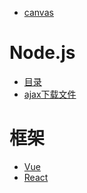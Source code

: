 - <a href="canvas/index.md">canvas</a>
# Node.js
- <a href="node/index.md">目录</a>
- <a href="pages/ajax下载文件.md">ajax下载文件</a>

# 框架
- <a href="content/framework/vue.md">Vue</a>
- <a href="content/framework/react.md">React</a>
